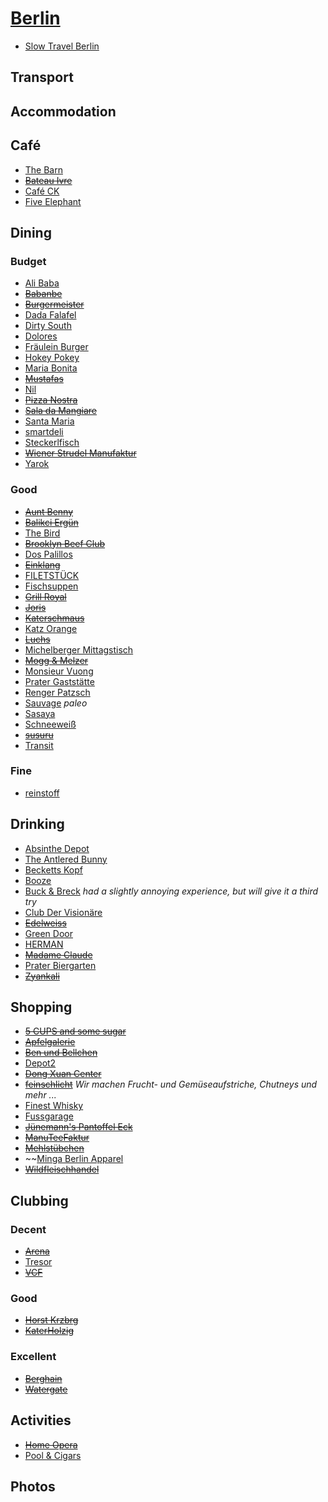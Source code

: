 # [Berlin](http://en.wikipedia.org/wiki/Berlin)

* [Slow Travel Berlin](http://www.slowtravelberlin.com/)

## Transport

## Accommodation

## Café

* [The Barn](http://thebarn.de/)
* ~~[Bateau Ivre](http://www.qype.co.uk/place/14933-Bistro-Bar-Bateau-Ivre-Berlin)~~
* [Café CK](http://cafeckberlin.com/)
* [Five Elephant](http://www.fiveelephant.com)

## Dining

### Budget

* [Ali Baba](http://libanesischerimbissfriedrichshain.u-city.org)
* ~~[Babanbe](http://babanbe.com)~~
* ~~[Burgermeister](http://www.qype.co.uk/place/14918-Burgermeister-Berlin)~~
* [Dada Falafel](http://www.dadafalafel.de/falafel.html)
* [Dirty South](https://www.facebook.com/dirtysouthberlin)
* [Dolores](http://www.dolores-online.de)
* [Fräulein Burger](http://www.fraeuleinburger.de)
* [Hokey Pokey](http://www.hokey-pokey.de)
* [Maria Bonita](http://mariabonitaberlin.wordpress.com)
* ~~[Mustafas](http://mustafas.de/)~~
* [Nil](http://www.nil-imbiss.de/en/index.html)
* ~~[Pizza Nostra](http://www.qype.com/place/193109-Pizzeria-Pizza-Nostra-Berlin)~~
* ~~[Sala da Mangiare](http://saladamangiare.de)~~
* [Santa Maria](http://www.santaberlin.com)
* [smartdeli](http://www.smartdeli.org)
* [Steckerlfisch](http://steckerlfisch.com/)
* ~~[Wiener Strudel Manufaktur](http://www.strudel-manufaktur.de)~~
* [Yarok](http://www.yarok-restaurant.de)

### Good

* ~~[Aunt Benny](http://www.auntbenny.com)~~
* ~~[Balikci Ergün](https://www.facebook.com/pages/Balikci-Ergun/136665353098631)~~
* [The Bird](http://www.thebirdinberlin.com/)
* ~~[Brooklyn Beef Club](http://www.brooklynbeefclub.com/)~~
* [Dos Palillos](http://www.dospalillos.com/home.php?rest=2&lang=en)
* ~~[Einklang](http://www.einklang-feinkost.de)~~
* [FILETSTÜCK](http://www.filetstueck-berlin.de)
* [Fischsuppen](https://www.facebook.com/Fischschuppen)
* ~~[Grill Royal](http://www.grillroyal.com/)~~
* ~~[Joris](https://www.facebook.com/JorisBerlin)~~
* ~~[Katerschmaus](http://www.katerholzig.de/restaurant/)~~
* [Katz Orange](http://www.katzorange.com)
* ~~[Luchs](http://www.lux-eleven.com/restaurant--bar/restaurant-luchs)~~
* [Michelberger Mittagstisch](http://www.michelbergerhotel.com/#/de/restaurant)
* ~~[Mogg & Melzer](http://www.moggandmelzer.com)~~
* [Monsieur Vuong](http://www.monsieurvuong.de)
* [Prater Gaststätte](http://www.pratergarten.de/d/gaststaette.php4)
* [Renger Patzsch](http://http://www.renger-patzsch.com)
* [Sauvage](http://www.sauvageberlin.com) _paleo_
* [Sasaya](http://sasaya-berlin.de)
* [Schneeweiß](http://www.schneeweiss-berlin.de/schneeweiss.html)
* ~~[susuru](http://www.susuru.de)~~
* [Transit](http://www.transit-restaurants.com)

### Fine

* [reinstoff](http://reinstoff.eu)

## Drinking

* [Absinthe Depot](http://www.erstesabsinthdepotberlin.de)
* [The Antlered Bunny](https://www.facebook.com/TheAntleredBunny)
* [Becketts Kopf](http://www.becketts-kopf.de)
* [Booze](https://www.facebook.com/booze.bar.berlin)
* [Buck & Breck](http://buckandbreck.com) _had a slightly annoying experience, but will give it a third try_
* [Club Der Visionäre](http://clubdervisionaere.com)
* ~~[Edelweiss](http://www.edelweiss36.com/)~~
* [Green Door](http://greendoor.de)
* [HERMAN](https://www.facebook.com/bravebelgians.HERMAN)
* ~~[Madame Claude](http://madameclaude.de/)~~
* [Prater Biergarten](http://www.pratergarten.de/d/biergarten.php4)
* ~~[Zyankali](http://www.zyankali.de/)~~

## Shopping

* ~~[5 CUPS and some sugar](http://www.5cups.de)~~
* ~~[Apfelgalerie](http://www.apfelgalerie.de/index.html)~~
* ~~[Ben und Bellchen](http://www.ben-und-bellchen.de)~~
* [Depot2](http://depot2.de)
* ~~[Dong Xuan Center](http://www.findingberlin.com/dong-xuan-center/)~~
* ~~[feinschlicht](http://www.feinschlicht.de)~~ _Wir machen Frucht- und Gemüseaufstriche, Chutneys und mehr ..._
* [Finest Whisky](http://www.finestwhisky.de)
* [Fussgarage](http://www.fussgarage.de)
* ~~[Jünemann's Pantoffel Eck](http://www.pantoffeleck.de/shop/)~~
* ~~[ManuTeeFaktur](https://www.facebook.com/ManuTeeFaktur)~~
* ~~[Mehlstübchen](http://www.mehlstuebchen.de)~~
* ~~[Minga Berlin Apparel](http://www.mingaberlin.com)
* ~~[Wildfleischhandel](http://www.wildfleisch-berlin.de/index.html)~~

## Clubbing

### Decent

* ~~[Arena](http://www.arena-club.de/)~~
* [Tresor](http://tresorberlin.com/)
* ~~[VCF](http://www.residentadvisor.net/club-detail.aspx?id=8007)~~

### Good

* ~~[Horst Krzbrg](http://www.horst-krzbrg.de)~~
* ~~[KaterHolzig](http://www.katerholzig.de/)~~

### Excellent

* ~~[Berghain](http://berghain.de/)~~
* ~~[Watergate](http://www.water-gate.de/)~~

## Activities

* ~~[Home Opera](http://www.homeopera.net)~~
* [Pool & Cigars](http://www.poolandcigars.de)

## Photos
